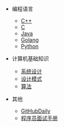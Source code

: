 * 编程语言
  * [C++](resources/programing_language/cpp.md)
  * [C](resources/programing_language/c.md)
  * [Java](resources/programing_language/java.md)
  * [Golang](resources/programing_language/golang.md)
  * [Python](resources/programing_language/python.md)
  <!-- * [:us:, :uk:](/) -->
  <!-- * [:cn:](/zh-cn/) -->

* 计算机基础知识
  * [系统设计](resources/others/sys_design.md)
  * [设计模式](resources/others/pattern.md)
  * [算法](resources/others/algo.md)
* 其他
  * [GitHubDaily](https://github.com/GitHubDaily/GitHubDaily)
  * [程序员面试手册](resources/others/interview.md)